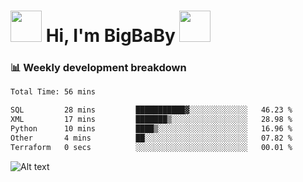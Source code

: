 <!-- Title -->
<h1>
    <img src="https://media.tenor.com/TlyRveJkgo4AAAAi/cloud-cloud-strife.gif" width="50"/>
    Hi, I'm BigBaBy
    <img src="https://media.tenor.com/TlyRveJkgo4AAAAi/cloud-cloud-strife.gif" width="50"/>
</h1>

<h3> 📊 Weekly development breakdown </h3>
<!-- waka-readme-stats -->

<!--START_SECTION:waka-->

```txt
Total Time: 56 mins

SQL         28 mins         ███████████▓░░░░░░░░░░░░░   46.23 %
XML         17 mins         ███████▒░░░░░░░░░░░░░░░░░   28.98 %
Python      10 mins         ████▒░░░░░░░░░░░░░░░░░░░░   16.96 %
Other       4 mins          ██░░░░░░░░░░░░░░░░░░░░░░░   07.82 %
Terraform   0 secs          ░░░░░░░░░░░░░░░░░░░░░░░░░   00.01 %
```

<!--END_SECTION:waka-->

![Alt text](https://spotify-recently-played-readme.vercel.app/api?user=21b7yx6vkj66csord5swswvza&count=10&width=1000)
